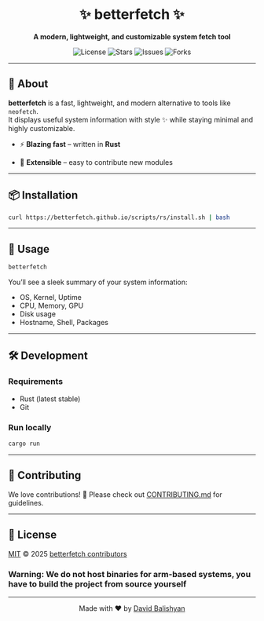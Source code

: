 <div align="center">
  <h1>✨ betterfetch ✨</h1>
  <p><b>A modern, lightweight, and customizable system fetch tool</b></p>

  <img src="https://img.shields.io/github/license/betterfetch/betterfetch?style=flat-square" alt="License">
  <img src="https://img.shields.io/github/stars/betterfetch/betterfetch?style=flat-square" alt="Stars">
  <img src="https://img.shields.io/github/issues/betterfetch/betterfetch?style=flat-square" alt="Issues">
  <img src="https://img.shields.io/github/forks/betterfetch/betterfetch?style=flat-square" alt="Forks">

  <!-- <br/>
  <img src="https://user-images.githubusercontent.com/your-preview-image.png" alt="betterfetch preview" width="600"/> -->
</div>


---

## 📖 About

**betterfetch** is a fast, lightweight, and modern alternative to tools like `neofetch`.  
It displays useful system information with style ✨ while staying minimal and highly customizable.

- ⚡ **Blazing fast** – written in **Rust**<!-- - 🖥️ **Cross-platform** – Linux, macOS, Windows(?) -->
<!--- 🎨 **Customizable** – configure colors, ASCII art, and displayed fields-->
- 🧩 **Extensible** – easy to contribute new modules

---

## 📦 Installation
```bash
curl https://betterfetch.github.io/scripts/rs/install.sh | bash
```
---

## 🚀 Usage
```bash
betterfetch
```

You’ll see a sleek summary of your system information:
- OS, Kernel, Uptime
- CPU, Memory, GPU
- Disk usage
- Hostname, Shell, Packages

---

## 🛠️ Development

### Requirements
- Rust (latest stable)
- Git

### Run locally
```bash
cargo run
```

---

## 🤝 Contributing
We love contributions! 🎉 Please check out [CONTRIBUTING.md](CONTRIBUTING.md) for guidelines.

---

## 📜 License
[MIT](LICENSE) © 2025 [betterfetch contributors](https://github.com/betterfetch/betterfetch/graphs/contributors)

### Warning: We do not host binaries for arm-based systems, you have to build the project from source yourself
---

<div align="center">
Made with ❤️ by <a href="https://github.com/DavidBalishyan">David Balishyan</a>
</div>
